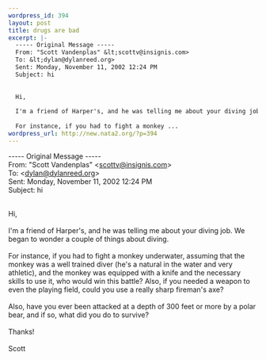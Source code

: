 ```yaml
--- 
wordpress_id: 394
layout: post
title: drugs are bad
excerpt: |-
  ----- Original Message ----- 
  From: "Scott Vandenplas" &lt;scottv@insignis.com>
  To: &lt;dylan@dylanreed.org>
  Sent: Monday, November 11, 2002 12:24 PM
  Subject: hi
  
  
  Hi,
  
  I'm a friend of Harper's, and he was telling me about your diving job. We began to wonder a couple of things about diving.
  
  For instance, if you had to fight a monkey ...
wordpress_url: http://new.nata2.org/?p=394
---
```

----- Original Message ----- <br/>
From: "Scott Vandenplas" &lt;scottv@insignis.com><br/>
To: &lt;dylan@dylanreed.org><br/>
Sent: Monday, November 11, 2002 12:24 PM<br/>
Subject: hi<br/>
<br/>

Hi,<br/>
<br/>
I'm a friend of Harper's, and he was telling me about your diving job. We began to wonder a couple of things about diving.<br/>
<br/>
For instance, if you had to fight a monkey underwater, assuming that the monkey was a well trained diver (he's a natural in the water and very athletic), and the monkey was equipped with a knife and the necessary skills to use it, who would win this battle?  Also, if you needed a weapon to even the playing field, could you use a really sharp fireman's axe?<Br>
<br/>
Also, have you ever been attacked at a depth of 300 feet or more by a polar bear, and if so, what did you do to survive?<br/>
<br/>
Thanks!<br/>
<br/>
Scott<Br>
<Br>
